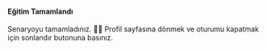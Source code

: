 #### Eğitim Tamamlandı
Senaryoyu tamamladınız. 👏🏻 Profil sayfasına dönmek ve oturumu kapatmak için sonlandır butonuna basınız.